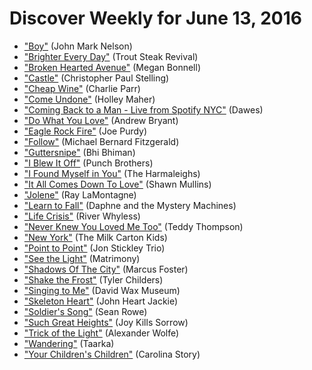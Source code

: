 # Discover Weekly for June 13, 2016

- ["Boy"](https://open.spotify.com/track/0V7lYu1w8L0WXjPEaUBoPt) (John Mark Nelson)
- ["Brighter Every Day"](https://open.spotify.com/track/1pWdkihXuQ7i2xTdSWhmda) (Trout Steak Revival)
- ["Broken Hearted Avenue"](https://open.spotify.com/track/0HaeboPesOaqCThlUmt00R) (Megan Bonnell)
- ["Castle"](https://open.spotify.com/track/6wsf2r6qb06IjGgyveLpc4) (Christopher Paul Stelling)
- ["Cheap Wine"](https://open.spotify.com/track/606Yj4TfgVj9efsUQ9u7yY) (Charlie Parr)
- ["Come Undone"](https://open.spotify.com/track/2jptx6qD1Cxuugj5Qb2XLG) (Holley Maher)
- ["Coming Back to a Man - Live from Spotify NYC"](https://open.spotify.com/track/5iCVufVTDY62rmDj7v8gNb) (Dawes)
- ["Do What You Love"](https://open.spotify.com/track/6K1QyA3Zo8I80mnAF4X8zu) (Andrew Bryant)
- ["Eagle Rock Fire"](https://open.spotify.com/track/2JQNzwEyDrGJ9H8aGwfHoB) (Joe Purdy)
- ["Follow"](https://open.spotify.com/track/4OHmVObL0qPtLY7cJgKTmw) (Michael Bernard Fitzgerald)
- ["Guttersnipe"](https://open.spotify.com/track/2hIAa70njvLuzClmw5If0Z) (Bhi Bhiman)
- ["I Blew It Off"](https://open.spotify.com/track/3P5aoR3zhCPJima7HpbssW) (Punch Brothers)
- ["I Found Myself in You"](https://open.spotify.com/track/2dNvSQ3VzeIoUDuXTg8vAN) (The Harmaleighs)
- ["It All Comes Down To Love"](https://open.spotify.com/track/6Rdhl0SrdIT7UqxVsAkd6u) (Shawn Mullins)
- ["Jolene"](https://open.spotify.com/track/2fSIF8CJhoc9CJhF9vJDXp) (Ray LaMontagne)
- ["Learn to Fall"](https://open.spotify.com/track/6SjgSDIxeguglxEqT1hPe9) (Daphne and the Mystery Machines)
- ["Life Crisis"](https://open.spotify.com/track/0IqmtYOYMRIAPxyAQ0YdOD) (River Whyless)
- ["Never Knew You Loved Me Too"](https://open.spotify.com/track/16AlYuVx8RPNyAXT75H5IQ) (Teddy Thompson)
- ["New York"](https://open.spotify.com/track/3VkSuzqfZJhrFUOjCweAKL) (The Milk Carton Kids)
- ["Point to Point"](https://open.spotify.com/track/7kehEpXzKvNE0sx7Rv3YS6) (Jon Stickley Trio)
- ["See the Light"](https://open.spotify.com/track/4idUdNW28Rj7TZKk0zkrn1) (Matrimony)
- ["Shadows Of The City"](https://open.spotify.com/track/5cAoYsvNQ7Jg6nuFF0el9G) (Marcus Foster)
- ["Shake the Frost"](https://open.spotify.com/track/4k96wvkOOh4QWTRDNSwjW1) (Tyler Childers)
- ["Singing to Me"](https://open.spotify.com/track/1aMxj6CZO7Q99ohseLB7d7) (David Wax Museum)
- ["Skeleton Heart"](https://open.spotify.com/track/2Ngh4LOzBncrg8wg1rqLfG) (John Heart Jackie)
- ["Soldier's Song"](https://open.spotify.com/track/2229hfdxm8FV6nSklxCGT6) (Sean Rowe)
- ["Such Great Heights"](https://open.spotify.com/track/4Vk9JVC3eBEY35i7JgkSTG) (Joy Kills Sorrow)
- ["Trick of the Light"](https://open.spotify.com/track/5n7wZS5DqYezW3HyLP19dY) (Alexander Wolfe)
- ["Wandering"](https://open.spotify.com/track/6EWYLqivLzfvED4UmyIHAh) (Taarka)
- ["Your Children's Children"](https://open.spotify.com/track/6LJYs7gYVxoGSMV1BcGTgP) (Carolina Story)
